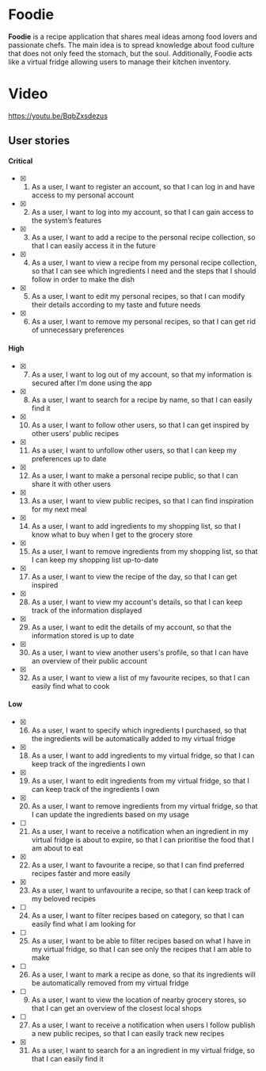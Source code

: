# Foodie

**Foodie** is a recipe application that shares meal ideas among food lovers and passionate chefs. The main idea is to spread knowledge about food culture that does not only feed the stomach, but the soul. Additionally, Foodie acts like a virtual fridge allowing users to manage their kitchen inventory.

# Video
https://youtu.be/BqbZxsdezus

## User stories
#### **Critical**
- [x] 1. As a user, I want to register an account, so that I can log in and have access to my personal account
- [x] 2. As a user, I want to log into my account, so that I can gain access to the system’s features
- [x] 3. As a user, I want to add a recipe to the personal recipe collection, so that I can easily access it in the future
- [x] 4. As a user, I want to view a recipe from my personal recipe collection, so that I can see which ingredients I need and the steps that I should follow in order to make the dish
- [x] 5. As a user, I want to edit my personal recipes, so that I can modify their details according to my taste and future needs
- [x] 6. As a user, I want to remove my personal recipes, so that I can get rid of unnecessary preferences

#### **High**
- [x] 7. As a user, I want to log out of my account, so that my information is secured after I’m done using the app
- [x] 8. As a user, I want to search for a recipe by name, so that I can easily find it
- [x] 10. As a user, I want to follow other users, so that I can get inspired by other users’ public recipes
- [x] 11. As a user, I want to unfollow other users, so that I can keep my preferences up to date
- [x] 12. As a user, I want to make a personal recipe public, so that I can share it with other users
- [x] 13. As a user, I want to view public recipes, so that I can find inspiration for my next meal
- [x] 14. As a user, I want to add ingredients to my shopping list, so that I know what to buy when I get to the grocery store
- [x] 15. As a user, I want to remove ingredients from my shopping list, so that I can keep my shopping list up-to-date
- [x] 17. As a user, I want to view the recipe of the day, so that I can get inspired
- [x] 28. As a user, I want to view my account's details, so that I can keep track of the information displayed
- [x] 29. As a user, I want to edit the details of my account, so that the information stored is up to date
- [x] 30. As a user, I want to view another users's profile, so that I can have an overview of their public account
- [x] 32. As a user, I want to view a list of my favourite recipes, so that I can easily find what to cook

#### **Low**
- [x] 16. As a user, I want to specify which ingredients I purchased, so that the ingredients will be automatically added to my virtual fridge
- [x] 18. As a user, I want to add ingredients to my virtual fridge, so that I can keep track of the ingredients I own
- [x] 19. As a user, I want to edit ingredients from my virtual fridge, so that I can keep track of the ingredients I own
- [x] 20. As a user, I want to remove ingredients from my virtual fridge, so that I can update the ingredients based on my usage
- [ ] 21. As a user, I want to receive a notification when an ingredient in my virtual fridge is about to expire, so that I can prioritise the food that I am about to eat
- [x] 22. As a user, I want to favourite a recipe, so that I can find preferred recipes faster and more easily
- [x] 23. As a user, I want to unfavourite a recipe, so that I can keep track of my beloved recipes
- [ ] 24. As a user, I want to filter recipes based on category, so that I can easily find what I am looking for
- [ ] 25. As a user, I want to be able to filter recipes based on what I have in my virtual fridge, so that I can see only the recipes that I am able to make
- [ ] 26. As a user, I want to mark a recipe as done, so that its ingredients will be automatically removed from my virtual fridge
- [ ] 9. As a user, I want to view the location of nearby grocery stores, so that I can get an overview of the closest local shops
- [ ] 27. As a user, I want to receive a notification when users I follow publish a new public recipes, so that I can easily track new recipes
- [x] 31. As a user, I want to search for a an ingredient in my virtual fridge, so that I can easily find it

